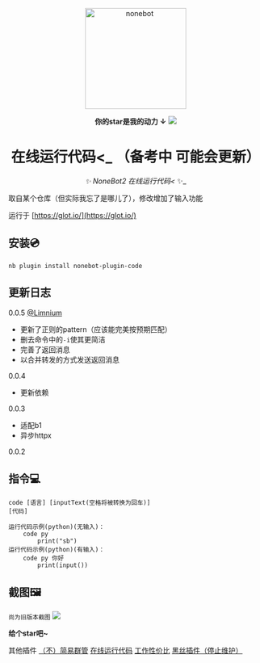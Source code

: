 <p align="center">
  <a href="https://v2.nonebot.dev/"><img src="https://v2.nonebot.dev/logo.png" width="200" height="200" alt="nonebot"></a>
</p>

<div align="center">

**你的star是我的动力**
**↓**
<img src="https://img.shields.io/github/stars/yzyyz1387/nonebot_plugin_code.svg?style=social">

# 在线运行代码<_ （备考中 可能会更新）

_✨ NoneBot2 在线运行代码<_ ✨_

</div>

取自某个仓库（但实际我忘了是哪儿了），修改增加了输入功能

运行于 [https://glot.io/](https://glot.io/)

## 安装💿

`nb plugin install nonebot-plugin-code`



## 更新日志

0.0.5
 [@Limnium](https://github.com/Limnium)
- 更新了正则的pattern（应该能完美按预期匹配）
- 删去命令中的`-i`使其更简洁
- 完善了返回消息
- 以合并转发的方式发送返回消息

0.0.4
- 更新依赖

0.0.3

- 适配b1
- 异步httpx

0.0.2

## 指令💻

```
code [语言] [inputText(空格将被转换为回车)]
[代码]

运行代码示例(python)(无输入)：
    code py
        print("sb")
运行代码示例(python)(有输入)：
    code py 你好
        print(input())
```

## 截图🖼

`尚为旧版本截图`
![](code.png)

**给个star吧~**

其他插件
[（不）简易群管](https://github.com/yzyyz1387/nonebot_plugin_admin)
[在线运行代码](https://github.com/yzyyz1387/nonebot_plugin_code)
[工作性价比](https://github.com/yzyyz1387/nonebot_plugin_workscore)
[黑丝插件（停止维护）](https://github.com/yzyyz1387/nonebot_plugin_heisi)


